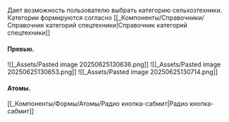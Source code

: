 Дает возможность пользователю выбрать категорию сельхозтехники.
Категории формируются согласно [[_Компоненты/Справочники/Справочник категорий спецтехники|Справочник категорий спецтехники]]

#### Превью.
![[_Assets/Pasted image 20250625130636.png]]
![[_Assets/Pasted image 20250625130653.png]]
![[_Assets/Pasted image 20250625130714.png]]

#### Атомы.
[[_Компоненты/Формы/Атомы/Радио кнопка-сабмит|Радио кнопка-сабмит]]
